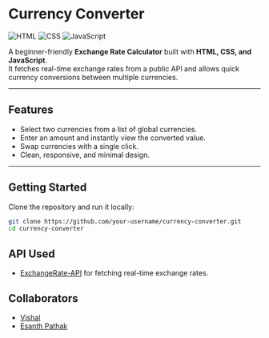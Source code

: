 # **Currency Converter**

![HTML](https://img.shields.io/badge/HTML-5-orange) ![CSS](https://img.shields.io/badge/CSS-3-blue) ![JavaScript](https://img.shields.io/badge/JavaScript-ES6-yellow) 

A beginner-friendly **Exchange Rate Calculator** built with **HTML, CSS, and JavaScript**.  
It fetches real-time exchange rates from a public API and allows quick currency conversions between multiple currencies.

---

## **Features**

- Select two currencies from a list of global currencies.
- Enter an amount and instantly view the converted value.
- Swap currencies with a single click.
- Clean, responsive, and minimal design.

---

## **Getting Started**

Clone the repository and run it locally:

```bash
git clone https://github.com/your-username/currency-converter.git
cd currency-converter
```

## **API Used**

- [ExchangeRate-API](https://www.exchangerate-api.com/) for fetching real-time exchange rates.

## **Collaborators**

- [Vishal](https://github.com/VishhhalGupta)
- [Esanth Pathak](https://github.com/esanthpathak27)
